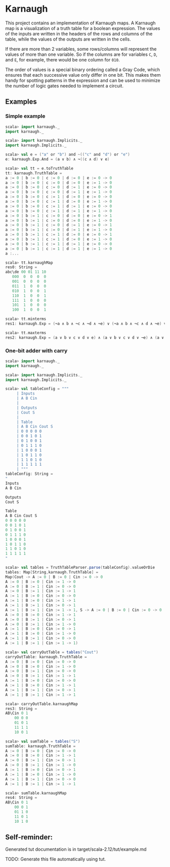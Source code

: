 # Karnaugh

This project contains an implementation of Karnaugh maps. A Karnaugh map is a
visualization of a truth table for a boolean expression. The values of the
inputs are written in the headers of the rows and columns of the table, while
the values of the outputs are written in the cells.

If there are more than 2 variables, some rows/columns will represent the values
of more than one variable. So if the columns are for variables `C`, `D`, and
`E`, for example, there would be one column for `010`.

The order of values is a special binary ordering called a Gray Code, which
ensures that each successive value only differ in one bit. This makes them handy
for spotting patterns in the expression and can be used to minimize the number
of logic gates needed to implement a circuit.

## Examples

### Simple example

```scala
scala> import karnaugh._
import karnaugh._

scala> import karnaugh.Implicits._
import karnaugh.Implicits._

scala> val e = ("a" or "b") and ~(("c" and "d") or "e")
e: karnaugh.Exp.And = (a ∨ b) ∧ ¬((c ∧ d) ∨ e)

scala> val tt = e.toTruthTable
tt: karnaugh.TruthTable =
a := 0 | b := 0 | c := 0 | d := 0 | e := 0 -> 0
a := 0 | b := 0 | c := 0 | d := 0 | e := 1 -> 0
a := 0 | b := 0 | c := 0 | d := 1 | e := 0 -> 0
a := 0 | b := 0 | c := 0 | d := 1 | e := 1 -> 0
a := 0 | b := 0 | c := 1 | d := 0 | e := 0 -> 0
a := 0 | b := 0 | c := 1 | d := 0 | e := 1 -> 0
a := 0 | b := 0 | c := 1 | d := 1 | e := 0 -> 0
a := 0 | b := 0 | c := 1 | d := 1 | e := 1 -> 0
a := 0 | b := 1 | c := 0 | d := 0 | e := 0 -> 1
a := 0 | b := 1 | c := 0 | d := 0 | e := 1 -> 0
a := 0 | b := 1 | c := 0 | d := 1 | e := 0 -> 1
a := 0 | b := 1 | c := 0 | d := 1 | e := 1 -> 0
a := 0 | b := 1 | c := 1 | d := 0 | e := 0 -> 1
a := 0 | b := 1 | c := 1 | d := 0 | e := 1 -> 0
a := 0 | b := 1 | c := 1 | d := 1 | e := 0 -> 0
a := 0 | b := 1 | c := 1 | d := 1 | e := 1 -> 0
a :...

scala> tt.karnaughMap
res0: String =
abc\de 00 01 11 10
   000  0  0  0  0
   001  0  0  0  0
   011  1  0  0  0
   010  1  0  0  1
   110  1  0  0  1
   111  1  0  0  0
   101  1  0  0  0
   100  1  0  0  1

scala> tt.minterms
res1: karnaugh.Exp = (¬a ∧ b ∧ ¬c ∧ ¬d ∧ ¬e) ∨ (¬a ∧ b ∧ ¬c ∧ d ∧ ¬e) ∨ (¬a ∧ b ∧ c ∧ ¬d ∧ ¬e) ∨ (a ∧ ¬b ∧ ¬c ∧ ¬d ∧ ¬e) ∨ (a ∧ ¬b ∧ ¬c ∧ d ∧ ¬e) ∨ (a ∧ ¬b ∧ c ∧ ¬d ∧ ¬e) ∨ (a ∧ b ∧ ¬c ∧ ¬d ∧ ¬e) ∨ (a ∧ b ∧ ¬c ∧ d ∧ ¬e) ∨ (a ∧ b ∧ c ∧ ¬d ∧ ¬e)

scala> tt.maxterms
res2: karnaugh.Exp = (a ∨ b ∨ c ∨ d ∨ e) ∧ (a ∨ b ∨ c ∨ d ∨ ¬e) ∧ (a ∨ b ∨ c ∨ ¬d ∨ e) ∧ (a ∨ b ∨ c ∨ ¬d ∨ ¬e) ∧ (a ∨ b ∨ ¬c ∨ d ∨ e) ∧ (a ∨ b ∨ ¬c ∨ d ∨ ¬e) ∧ (a ∨ b ∨ ¬c ∨ ¬d ∨ e) ∧ (a ∨ b ∨ ¬c ∨ ¬d ∨ ¬e) ∧ (a ∨ ¬b ∨ c ∨ d ∨ ¬e) ∧ (a ∨ ¬b ∨ c ∨ ¬d ∨ ¬e) ∧ (a ∨ ¬b ∨ ¬c ∨ d ∨ ¬e) ∧ (a ∨ ¬b ∨ ¬c ∨ ¬d ∨ e) ∧ (a ∨ ¬b ∨ ¬c ∨ ¬d ∨ ¬e) ∧ (¬a ∨ b ∨ c ∨ d ∨ ¬e) ∧ (¬a ∨ b ∨ c ∨ ¬d ∨ ¬e) ∧ (¬a ∨ b ∨ ¬c ∨ d ∨ ¬e) ∧ (¬a ∨ b ∨ ¬c ∨ ¬d ∨ e) ∧ (¬a ∨ b ∨ ¬c ∨ ¬d ∨ ¬e) ∧ (¬a ∨ ¬b ∨ c ∨ d ∨ ¬e) ∧ (¬a ∨ ¬b ∨ c ∨ ¬d ∨ ¬e) ∧ (¬a ∨ ¬b ∨ ¬c ∨ d ∨ ¬e) ∧ (¬a ∨ ¬b ∨ ¬c ∨ ¬d ∨ e) ∧ (¬a ∨ ¬b ∨ ¬c ∨ ¬d ∨ ¬e)
```

### One-bit adder with carry

```scala
scala> import karnaugh._
import karnaugh._

scala> import karnaugh.Implicits._
import karnaugh.Implicits._

scala> val tableConfig = """
     | Inputs
     | A B Cin
     |
     | Outputs
     | Cout S
     |
     | Table
     | A B Cin Cout S
     | 0 0 0 0 0
     | 0 0 1 0 1
     | 0 1 0 0 1
     | 0 1 1 1 0
     | 1 0 0 0 1
     | 1 0 1 1 0
     | 1 1 0 1 0
     | 1 1 1 1 1
     | """
tableConfig: String =
"
Inputs
A B Cin

Outputs
Cout S

Table
A B Cin Cout S
0 0 0 0 0
0 0 1 0 1
0 1 0 0 1
0 1 1 1 0
1 0 0 0 1
1 0 1 1 0
1 1 0 1 0
1 1 1 1 1
"

scala> val tables = TruthTableParser.parse(tableConfig).valueOrDie
tables: Map[String,karnaugh.TruthTable] =
Map(Cout -> A := 0 | B := 0 | Cin := 0 -> 0
A := 0 | B := 0 | Cin := 1 -> 0
A := 0 | B := 1 | Cin := 0 -> 0
A := 0 | B := 1 | Cin := 1 -> 1
A := 1 | B := 0 | Cin := 0 -> 0
A := 1 | B := 0 | Cin := 1 -> 1
A := 1 | B := 1 | Cin := 0 -> 1
A := 1 | B := 1 | Cin := 1 -> 1, S -> A := 0 | B := 0 | Cin := 0 -> 0
A := 0 | B := 0 | Cin := 1 -> 1
A := 0 | B := 1 | Cin := 0 -> 1
A := 0 | B := 1 | Cin := 1 -> 0
A := 1 | B := 0 | Cin := 0 -> 1
A := 1 | B := 0 | Cin := 1 -> 0
A := 1 | B := 1 | Cin := 0 -> 0
A := 1 | B := 1 | Cin := 1 -> 1)

scala> val carryOutTable = tables("Cout")
carryOutTable: karnaugh.TruthTable =
A := 0 | B := 0 | Cin := 0 -> 0
A := 0 | B := 0 | Cin := 1 -> 0
A := 0 | B := 1 | Cin := 0 -> 0
A := 0 | B := 1 | Cin := 1 -> 1
A := 1 | B := 0 | Cin := 0 -> 0
A := 1 | B := 0 | Cin := 1 -> 1
A := 1 | B := 1 | Cin := 0 -> 1
A := 1 | B := 1 | Cin := 1 -> 1

scala> carryOutTable.karnaughMap
res3: String =
AB\Cin 0 1
    00 0 0
    01 0 1
    11 1 1
    10 0 1

scala> val sumTable = tables("S")
sumTable: karnaugh.TruthTable =
A := 0 | B := 0 | Cin := 0 -> 0
A := 0 | B := 0 | Cin := 1 -> 1
A := 0 | B := 1 | Cin := 0 -> 1
A := 0 | B := 1 | Cin := 1 -> 0
A := 1 | B := 0 | Cin := 0 -> 1
A := 1 | B := 0 | Cin := 1 -> 0
A := 1 | B := 1 | Cin := 0 -> 0
A := 1 | B := 1 | Cin := 1 -> 1

scala> sumTable.karnaughMap
res4: String =
AB\Cin 0 1
    00 0 1
    01 1 0
    11 0 1
    10 1 0
```

## Self-reminder:

Generated tut documentation is in target/scala-2.12/tut/example.md

TODO: Generate this file automatically using tut.
